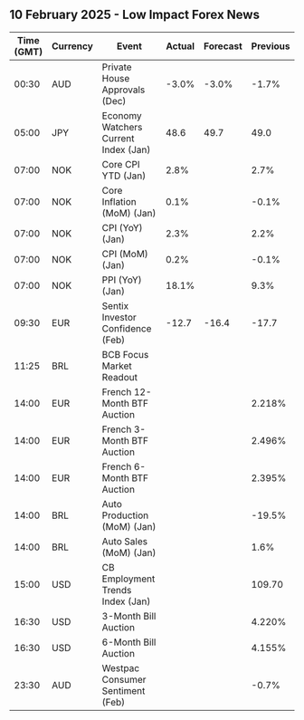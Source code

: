 ## 10 February 2025 - Low Impact Forex News

| Time (GMT) | Currency | Event | Actual | Forecast | Previous |
|------|----------|-------|--------|----------|----------|
| 00:30 | AUD | Private House Approvals (Dec) | -3.0% | -3.0% | -1.7% |
| 05:00 | JPY | Economy Watchers Current Index (Jan) | 48.6 | 49.7 | 49.0 |
| 07:00 | NOK | Core CPI YTD (Jan) | 2.8% |  | 2.7% |
| 07:00 | NOK | Core Inflation (MoM) (Jan) | 0.1% |  | -0.1% |
| 07:00 | NOK | CPI (YoY) (Jan) | 2.3% |  | 2.2% |
| 07:00 | NOK | CPI (MoM) (Jan) | 0.2% |  | -0.1% |
| 07:00 | NOK | PPI (YoY) (Jan) | 18.1% |  | 9.3% |
| 09:30 | EUR | Sentix Investor Confidence (Feb) | -12.7 | -16.4 | -17.7 |
| 11:25 | BRL | BCB Focus Market Readout |  |  |  |
| 14:00 | EUR | French 12-Month BTF Auction |  |  | 2.218% |
| 14:00 | EUR | French 3-Month BTF Auction |  |  | 2.496% |
| 14:00 | EUR | French 6-Month BTF Auction |  |  | 2.395% |
| 14:00 | BRL | Auto Production (MoM) (Jan) |  |  | -19.5% |
| 14:00 | BRL | Auto Sales (MoM) (Jan) |  |  | 1.6% |
| 15:00 | USD | CB Employment Trends Index (Jan) |  |  | 109.70 |
| 16:30 | USD | 3-Month Bill Auction |  |  | 4.220% |
| 16:30 | USD | 6-Month Bill Auction |  |  | 4.155% |
| 23:30 | AUD | Westpac Consumer Sentiment (Feb) |  |  | -0.7% |
